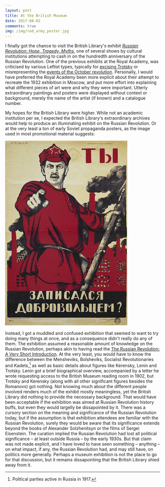 ```yaml
---
layout: post
title: At the British Museum
date: 2017-08-02
comments: true
img: /img/red_army_poster.jpg
---
```


I finally got the chance to visit the British Library's exhibit [_Russian Revolution: Hope, Tragedy, Myths_](https://www.bl.uk/events/russian%20revolution%20hope%20tragedy%20myths), one of several shows by cultural institutions attempting to cash in on the hundredth anniversary of the Russian Revolution. One of the previous exhibits at the Royal Academy, was criticised by various Leftist types, typically for [excising Trotsky](https://www.wsws.org/en/articles/2017/02/25/rrev-f25.html) or misrepresenting the [events of the October revolution](http://isj.org.uk/misrepresenting-revolution-art-at-the-royal-academy/). Personally, I would have preferred the Royal Academy been more explicit about their attempt to recreate the 1932 exhibition in Moscow, and put more effort into explaining what different pieces of art were and why they were important. Utterly extraordinary paintings and posters were displayed without context or background, merely the name of the artist (if known) and a catalogue number.

My hopes for the British Library were higher. While not an academic institution per se, I expected the British Library's extraordinary  archives would help to produce an illuminating exhibit on the Russian Revolution. Or at the very least a ton of early Soviet propaganda posters, as the image used in most promotional material suggests:

<p><img src="/img/red_army_poster.jpg"></p>

Instead, I got a muddled and confused exhibition that seemed to want to try doing many things at once, and as a consequence didn't really do any of them. The exhibition assumed a reasonable amount of knowledge on the Russian Revolution, perhaps akin to having read the [The Russian Revolution: A Very Short Introduction](http://www.veryshortintroductions.com/view/10.1093/actrade/9780192853950.001.0001/actrade-9780192853950). At the very least, you would have to know the difference between the Mensheviks, Bolsheviks, Socialist Revolutionaries and Kadets,[^1] as well as basic details about figures like Kerensky, Lenin and Trotsky. Lenin got a brief biographical overview, accompanied by a letter he wrote requesting access to the British Museum reading room in 1902, but Trotsky and Kerensky (along with all other significant figures besides the Romanovs) got nothing. Not knowing much about the different people involved renders much of the exhibit mostly meaningless, yet the British Library did nothing to provide the necessary background. That would have been acceptable if the exhibition was aimed at Russian Revolution history buffs, but even they would largelly be dissapointed by it. There was a cursory section on the meaning and significance of the Russian Revolution today, but if the assumption is that exhibition attendees are familiar with the Russian Revolution, surely they would be aware that its significance extends beyond the books of Alexander Solzhenitsyn or the films of Sergei Eisenstein. The curation implied the Russian Revolution had lost all political significance – at least outside Russia – by the early 1930s. But that claim was not made explicit, and I have loved to have seen something – anything – on what impact, if any, the Russian Revolution had, and may still have, on politics more generally. Perhaps a museum exhibition is not the place to go for that discussion, but it remains dissapointing that the British Library shied away from it.

[^1]: Political parties active in Russia in 1917.

